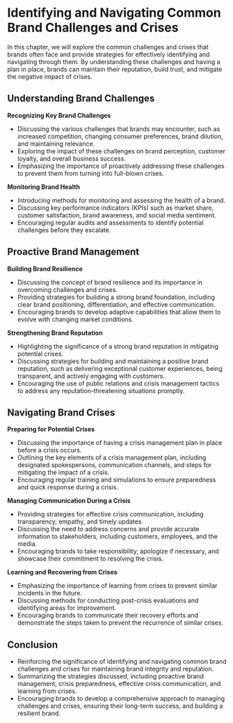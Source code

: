 Identifying and Navigating Common Brand Challenges and Crises
======================================================================

In this chapter, we will explore the common challenges and crises that brands often face and provide strategies for effectively identifying and navigating through them. By understanding these challenges and having a plan in place, brands can maintain their reputation, build trust, and mitigate the negative impact of crises.

Understanding Brand Challenges
------------------------------

**Recognizing Key Brand Challenges**

* Discussing the various challenges that brands may encounter, such as increased competition, changing consumer preferences, brand dilution, and maintaining relevance.
* Exploring the impact of these challenges on brand perception, customer loyalty, and overall business success.
* Emphasizing the importance of proactively addressing these challenges to prevent them from turning into full-blown crises.

**Monitoring Brand Health**

* Introducing methods for monitoring and assessing the health of a brand.
* Discussing key performance indicators (KPIs) such as market share, customer satisfaction, brand awareness, and social media sentiment.
* Encouraging regular audits and assessments to identify potential challenges before they escalate.

Proactive Brand Management
--------------------------

**Building Brand Resilience**

* Discussing the concept of brand resilience and its importance in overcoming challenges and crises.
* Providing strategies for building a strong brand foundation, including clear brand positioning, differentiation, and effective communication.
* Encouraging brands to develop adaptive capabilities that allow them to evolve with changing market conditions.

**Strengthening Brand Reputation**

* Highlighting the significance of a strong brand reputation in mitigating potential crises.
* Discussing strategies for building and maintaining a positive brand reputation, such as delivering exceptional customer experiences, being transparent, and actively engaging with customers.
* Encouraging the use of public relations and crisis management tactics to address any reputation-threatening situations promptly.

Navigating Brand Crises
-----------------------

**Preparing for Potential Crises**

* Discussing the importance of having a crisis management plan in place before a crisis occurs.
* Outlining the key elements of a crisis management plan, including designated spokespersons, communication channels, and steps for mitigating the impact of a crisis.
* Encouraging regular training and simulations to ensure preparedness and quick response during a crisis.

**Managing Communication During a Crisis**

* Providing strategies for effective crisis communication, including transparency, empathy, and timely updates.
* Discussing the need to address concerns and provide accurate information to stakeholders, including customers, employees, and the media.
* Encouraging brands to take responsibility, apologize if necessary, and showcase their commitment to resolving the crisis.

**Learning and Recovering from Crises**

* Emphasizing the importance of learning from crises to prevent similar incidents in the future.
* Discussing methods for conducting post-crisis evaluations and identifying areas for improvement.
* Encouraging brands to communicate their recovery efforts and demonstrate the steps taken to prevent the recurrence of similar crises.

Conclusion
----------

* Reinforcing the significance of identifying and navigating common brand challenges and crises for maintaining brand integrity and reputation.
* Summarizing the strategies discussed, including proactive brand management, crisis preparedness, effective crisis communication, and learning from crises.
* Encouraging brands to develop a comprehensive approach to managing challenges and crises, ensuring their long-term success, and building a resilient brand.
